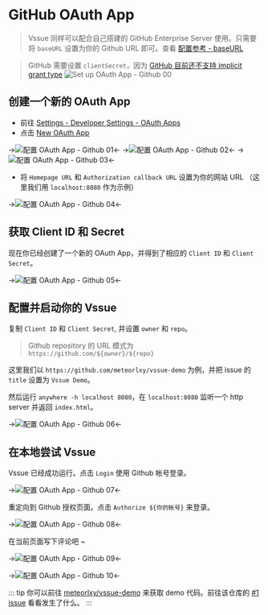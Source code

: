 # GitHub OAuth App

> Vssue 同样可以配合自己搭建的 GitHub Enterprise Server 使用。只需要将 `baseURL` 设置为你的 Github URL 即可。查看 [配置参考 - baseURL](../options/README.md#baseurl)

> GitHub 需要设置 `clientSecret`，因为 [GitHub 目前还不支持 implicit grant type](https://developer.github.com/apps/building-oauth-apps/authorizing-oauth-apps/)
> ![Set up OAuth App - Github 00](/img/oauth-app-github-00.png)

## 创建一个新的 OAuth App

- 前往 [Settings - Developer Settings - OAuth Apps](https://github.com/settings/developers)
- 点击 [New OAuth App](https://github.com/settings/applications/new)

->![配置 OAuth App - Github 01](/img/oauth-app-github-01.png)<-
->![配置 OAuth App - Github 02](/img/oauth-app-github-02.png)<-
->![配置 OAuth App - Github 03](/img/oauth-app-github-03.png)<-

- 将 `Homepage URL` 和 `Authorization callback URL` 设置为你的网站 URL （这里我们用 `localhost:8080` 作为示例）

->![配置 OAuth App - Github 04](/img/oauth-app-github-04.png)<-

## 获取 Client ID 和 Secret

现在你已经创建了一个新的 OAuth App，并得到了相应的 `Client ID` 和 `Client Secret`。

->![配置 OAuth App - Github 05](/img/oauth-app-github-05.png)<-

## 配置并启动你的 Vssue

复制 `Client ID` 和 `Client Secret`, 并设置 `owner` 和 `repo`。

> Github repository 的 URL 模式为 `https://github.com/${owner}/${repo}`

这里我们以 `https://github.com/meteorlxy/vssue-demo` 为例，并把 issue 的 `title` 设置为 `Vssue Demo`。

然后运行 `anywhere -h localhost 8080`，在 `localhost:8080` 监听一个 http server 并返回 `index.html`。

->![配置 OAuth App - Github 06](/img/oauth-app-github-06.png)<-

## 在本地尝试 Vssue

Vssue 已经成功运行。点击 `Login` 使用 Github 帐号登录。

->![配置 OAuth App - Github 07](/img/oauth-app-github-07.png)<-

重定向到 Github 授权页面。点击 `Authorize ${你的帐号}` 来登录。

->![配置 OAuth App - Github 08](/img/oauth-app-github-08.png)<-

在当前页面写下评论吧 ~

->![配置 OAuth App - Github 09](/img/oauth-app-github-09.png)<-

->![配置 OAuth App - Github 10](/img/oauth-app-github-10.png)<-

::: tip
你可以前往 [meteorlxy/vssue-demo](https://github.com/meteorlxy/vssue-demo) 来获取 demo 代码。前往该仓库的 [#1 issue](https://github.com/meteorlxy/vssue-demo/issues/1) 看看发生了什么。
:::
